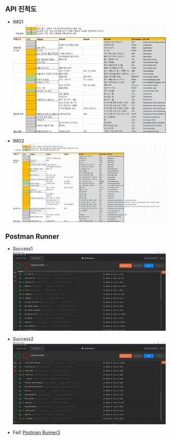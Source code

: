 ## API 진척도

* IMG1 ![API_1](https://raw.githubusercontent.com/InventoryBox/InventoryBox_Server/master/img/api_1.png)

* IMG2 ![API_2](https://raw.githubusercontent.com/InventoryBox/InventoryBox_Server/master/img/api_2.png)

## Postman Runner

* Success1 ![Postman Runner1](https://raw.githubusercontent.com/InventoryBox/InventoryBox_Server/master/img/postman_1.JPG)

* Success2 ![Postman Runner2](https://raw.githubusercontent.com/InventoryBox/InventoryBox_Server/master/img/postman_2JPG.JPG)

* Fail! [Postman Runner3](https://raw.githubusercontent.com/InventoryBox/InventoryBox_Server/master/img/api_fail.jpeg)
